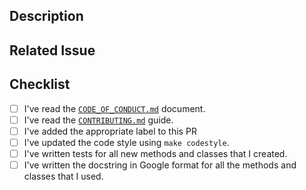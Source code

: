 ## Description
<!-- Add a more detailed description of the changes if needed. -->

## Related Issue
<!-- If your PR refers to a related issue, link it here. -->

## Checklist
<!-- Mark with an `x` all the checkboxes that apply (like `[x]`) -->

- [ ] I've read the [`CODE_OF_CONDUCT.md`](../CODE_OF_CONDUCT.md) document.
- [ ] I've read the [`CONTRIBUTING.md`](../CONTRIBUTING.md) guide.
- [ ] I've added the appropriate label to this PR
- [ ] I've updated the code style using `make codestyle`.
- [ ] I've written tests for all new methods and classes that I created.
- [ ] I've written the docstring in Google format for all the methods and classes that I used.
